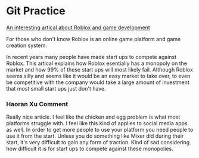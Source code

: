 # Git Practice

[An interesting artical about Roblox and game development](https://www.fortressofdoors.com/so-you-want-to-compete-with-roblox/)

<p> For those who don't know Roblox is an online game platform and game creation system. <br>

In recent years many people have made start ups to compete against Roblox. This artical explains how Roblox esentially 
has a monopoly on the market and how 99% of these start ups will most likely fail. Although Roblox seems silly and seems like 
it would be an easy market to take over, to even be competitive with the company would take a large amount of investment that
most small start ups just don't have. </p>

### Haoran Xu Comment
Really nice article. I feel like the chicken and egg problem is what most platforms struggle with. I feel like this kind of applies to social media apps as well. In order to get more people to use your platform you need people to use it from the start. Unless you do something like Mixer did during their start, it's very difficult to gain any form of traction. Kind of sad considering how difficult it is for start ups to compete against these monopolies. 
